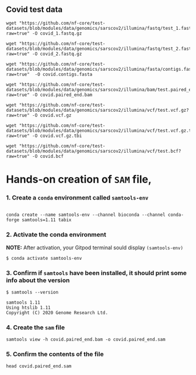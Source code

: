 ## Covid test data


```
wget "https://github.com/nf-core/test-datasets/blob/modules/data/genomics/sarscov2/illumina/fastq/test_1.fastq.gz?raw=true" -O covid_1.fastq.gz

wget "https://github.com/nf-core/test-datasets/blob/modules/data/genomics/sarscov2/illumina/fastq/test_2.fastq.gz?raw=true" -O covid_2.fastq.gz

wget "https://github.com/nf-core/test-datasets/blob/modules/data/genomics/sarscov2/illumina/fasta/contigs.fasta?raw=true"  -O covid.contigs.fasta

wget "https://github.com/nf-core/test-datasets/blob/modules/data/genomics/sarscov2/illumina/bam/test.paired_end.bam?raw=true" -O covid.paired_end.bam

wget "https://github.com/nf-core/test-datasets/blob/modules/data/genomics/sarscov2/illumina/vcf/test.vcf.gz?raw=true" -O covid.vcf.gz

wget "https://github.com/nf-core/test-datasets/blob/modules/data/genomics/sarscov2/illumina/vcf/test.vcf.gz.tbi?raw=true" -O covid.vcf.gz.tbi

wget "https://github.com/nf-core/test-datasets/blob/modules/data/genomics/sarscov2/illumina/vcf/test.bcf?raw=true" -O covid.bcf

```


# Hands-on creation of `SAM` file, 

### 1. Create a `conda` environment called `samtools-env`

```

conda create --name samtools-env --channel bioconda --channel conda-forge samtools=1.11 tabix

```

### 2. Activate the conda environment 

**NOTE:** After activation, your Gitpod terminal sould display `(samtools-env)` 

```
$ conda activate samtools-env
```

### 3. Confirm if `samtools` have been installed, it should print some info about the version

```
$ samtools --version

samtools 1.11
Using htslib 1.11
Copyright (C) 2020 Genome Research Ltd.
```

### 4. Create the `sam` file 

```
samtools view -h covid.paired_end.bam -o covid.paired_end.sam
```

### 5. Confirm the contents of the file 

```
head covid.paired_end.sam

```
